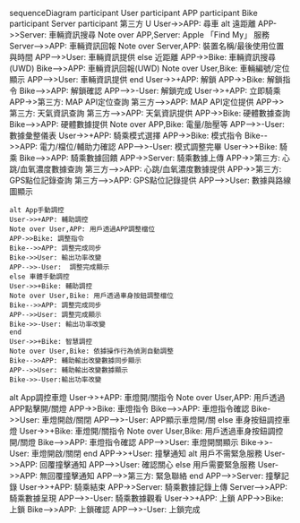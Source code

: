 sequenceDiagram
    participant User
    participant APP
    participant Bike
    participant Server
    participant 第三方
    U User->>APP: 尋車
    alt 遠距離
    APP->>Server: 車輛資訊搜尋
    Note over APP,Server: Apple 「Find My」 服務
    Server-->>APP: 車輛資訊回報
    Note over Server,APP: 裝置名稱/最後使用位置與時間
    APP-->>User: 車輛資訊提供
    else 近距離
    APP->>Bike: 車輛資訊搜尋(UWD)
    Bike-->>APP: 車輛資訊回報(UWD)
    Note over User,Bike: 車輛編號/定位顯示
    APP-->>User: 車輛資訊提供
    end
    User->>+APP: 解鎖
    APP->>Bike: 解鎖指令
    Bike-->>APP: 解鎖確認
    APP-->>-User: 解鎖完成
    User->>+APP: 立即騎乘
    APP->>第三方: MAP API定位查詢
    第三方-->>APP: MAP API定位提供
    APP->>第三方: 天氣資訊查詢
    第三方-->>APP: 天氣資訊提供
    APP->>Bike: 硬體數據查詢
    Bike-->>APP: 硬體數據提供
    Note over APP,Bike: 電量/胎壓等
    APP-->>-User: 數據彙整儀表
    User->>+APP: 騎乘模式選擇
    APP->>Bike: 模式指令
    Bike-->>APP: 電力/檔位/輔助力確認
    APP-->>-User: 模式調整完畢
    User->>+Bike: 騎乘
    Bike-->>APP: 騎乘數據回饋
    APP->>Server: 騎乘數據上傳
    APP->>第三方: 心跳/血氧濃度數據查詢
    第三方-->>APP: 心跳/血氧濃度數據提供
    APP->>第三方: GPS點位記錄查詢
    第三方-->>APP: GPS點位記錄提供
    APP-->>User: 數據與路線圖顯示

    alt App手動調控
    User->>+APP: 輔助調控
    Note over User,APP: 用戶透過APP調整檔位
    APP->>Bike: 調整指令
    Bike-->>APP: 調整完成同步
    Bike->>User: 輸出功率改變
    APP-->>-User:  調整完成顯示
    else 車體手動調控
    User->>+Bike: 輔助調控
    Note over User,Bike: 用戶透過車身按鈕調整檔位
    Bike-->>APP: 調整完成同步
    APP-->>User: 調整完成顯示
    Bike->>-User: 輸出功率改變
    end
    User->>+Bike: 智慧調控
    Note over User,Bike: 依據操作行為偵測自動調整
    Bike-->>APP: 輔助輸出改變數據同步顯示
    APP-->>User: 輔助輸出改變數據顯示
    Bike->>-User:輸出功率改變

   alt App調控車燈
    User->>+APP: 車燈開/關指令
    Note over User,APP: 用戶透過APP點擊開/關燈
    APP->>Bike: 車燈指令
    Bike-->>APP: 車燈指令確認
    Bike->>User: 車燈開啟/關閉
    APP-->>-User: APP顯示車燈開/關
    else 車身按鈕調控車燈
    User->>+Bike: 車燈開/關指令
    Note over User,Bike: 用戶透過車身按鈕調控開/關燈
    Bike-->>APP: 車燈指令確認
    APP-->>User: 車燈開關顯示
    Bike->>-User: 車燈開啟/關閉
    end
    APP->>+User: 撞擊通知
    alt 用戶不需緊急服務
        User->>APP: 回覆撞擊通知
        APP-->>User: 確認關心
    else 用戶需要緊急服務
        User->>APP: 無回覆撞擊通知
        APP-->>第三方: 緊急聯絡
    end
    APP-->>Server: 撞擊記錄
    User->>+APP: 騎乘結束
    APP->>Server: 騎乘數據記錄上傳
    Server-->>APP: 騎乘數據呈現
    APP-->>-User: 騎乘數據觀看
    User->>+APP: 上鎖
    APP->>Bike: 上鎖
    Bike-->>APP: 上鎖確認
    APP-->>-User: 上鎖完成
